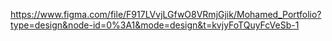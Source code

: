 https://www.figma.com/file/F917LVvjLGfwO8VRmjGjik/Mohamed_Portfolio?type=design&node-id=0%3A1&mode=design&t=kvjyFoTQuyFcVeSb-1



